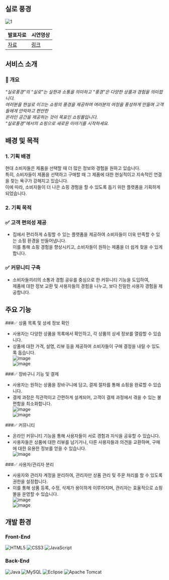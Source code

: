 ## 실로 풍경
![1](https://github.com/user-attachments/assets/bf9b6f24-53f9-4d56-b1ee-a1261f869c01)

|발표자료|시연영상|
|---|---|
|[자료](https://github.com/user-attachments/files/19272266/2023531009_._.pdf)|[링크](https://youtu.be/fhaage5Lp0c)|

## 서비스 소개
### 🚀 개요
*“실로풍경”의 “실로”는 실현과 소통을 의미하고 “풍경”은 다양한 상품과 경험을 의미합니다. <br>
여러분을 현실로 이끄는 쇼핑의 풍경을 제공하여 여러분의 여정을 풍성하게 만들며 고객들에게 안락하고 편안한 <br>온라인 공간을 제공하는 것이 목표인 쇼핑몰입니다.
<br>“실로풍경”에서의 쇼핑으로 새로운 이야기를 시작하세요.*

## 배경 및 목적
### 1. 기획 배경 <br>
현대 소비자들은 제품을 선택할 때 더 많은 정보와 경험을 원하고 있습니다. <br>
특히, 소비자들이 제품을 선택하고 구매할 때 그 제품에 대한 현실적이고 지속적인 연결을 찾는 욕구가 강해지고 있습니다. <br>
이에 따라, 소비자들이 더 나은 쇼핑 경험을 할 수 있도록 돕기 위한 플랫폼을 기획하게 되었습니다.<br>

### 2. 기획 목적 <br>
### ✅ 고객 편의성 제공 <br>
- 집에서 편리하게 쇼핑할 수 있는 플랫폼을 제공하여 소비자들이 더욱 만족할 수 있는 쇼핑 환경을 만들어냅니다. <br>
이를 통해 쇼핑 경험을 향상시키고, 소비자들이 원하는 제품을 더 쉽게 찾을 수 있게 합니다.<br>

### ✅ 커뮤니티 구축 <br>
- 소비자들끼리의 소통과 경험 공유를 중심으로 한 커뮤니티 기능을 도입하여, <br>
제품에 대한 정보 교환 및 사용자들의 경험을 나누고, 보다 친밀한 사용자 경험을 제공합니다.<br>

## 주요 기능 <br>
###✅ 상품 목록 및 상세 정보 확인 <br>
- 사용자는 다양한 상품을 목록에서 확인하고, 각 상품의 상세 정보를 열람할 수 있습니다. <br>
- 상품에 대한 가격, 설명, 리뷰 등을 제공하여 소비자들이 구매 결정을 내릴 수 있도록 돕습니다.<br>
![image](https://github.com/user-attachments/assets/28eea188-3340-4561-96e8-33a25352c212) <br>
![image](https://github.com/user-attachments/assets/a6a489ee-7fb3-410d-9779-d68188b65957) <br>

###✅ 장바구니 기능 및 결제<br>
- 사용자는 원하는 상품을 장바구니에 담고, 결제 절차를 통해 쇼핑을 완료할 수 있습니다. <br>
- 결제 과정은 직관적이고 간편하게 설계되어, 고객이 결제 과정에서 겪을 수 있는 불편함을 최소화합니다.<br>
![image](https://github.com/user-attachments/assets/aad6501b-cdf2-4ed8-aa67-b2e0e39b194c)<br>
![image](https://github.com/user-attachments/assets/17dd329e-ee23-4604-908f-a5b1a417a871)<br>

###✅ 커뮤니티<br>
- 온라인 커뮤니티 기능을 통해 사용자들이 서로 경험과 지식을 공유할 수 있습니다. <br>
- 사용자들은 상품에 대한 리뷰를 남기거나, 다른 사용자들과 의견을 교환하며, 구매에 대한 유용한 정보를 얻을 수 있습니다.<br>
![image](https://github.com/user-attachments/assets/2f54ad52-a012-41c4-868d-2d7e79efc420) <br>

###✅ 사용자/관리자 분리<br>
- 사용자와 관리자 계정을 분리하여, 관리자만 상품 관리 및 주문 처리를 할 수 있도록 권한을 설정합니다. <br>
- 이를 통해 상품 등록, 수정, 삭제가 용이하게 이루어지며, 관리자는 효율적으로 쇼핑몰을 운영할 수 있습니다. <br>
![image](https://github.com/user-attachments/assets/b20dec75-bda6-4d62-9b17-2e441b408045) <br>
![image](https://github.com/user-attachments/assets/c8dfc75d-77c2-4c53-9f68-b5d2f1f4b843) <br>

## 개발 환경
### Front-End
![HTML5](https://img.shields.io/badge/html5-%23E34F26.svg?style=for-the-badge&logo=html5&logoColor=white)
![CSS3](https://img.shields.io/badge/css3-%231572B6.svg?style=for-the-badge&logo=css3&logoColor=white)
![JavaScript](https://img.shields.io/badge/javascript-%23323330.svg?style=for-the-badge&logo=javascript&logoColor=%23F7DF1E)
### Back-End
![Java](https://img.shields.io/badge/java-%23ED8B00.svg?style=for-the-badge&logo=openjdk&logoColor=white)
![MySQL](https://img.shields.io/badge/mysql-4479A1.svg?style=for-the-badge&logo=mysql&logoColor=white)
![Eclipse](https://img.shields.io/badge/Eclipse-FE7A16.svg?style=for-the-badge&logo=Eclipse&logoColor=white)
![Apache Tomcat](https://img.shields.io/badge/apache%20tomcat-%23F8DC75.svg?style=for-the-badge&logo=apache-tomcat&logoColor=black)
